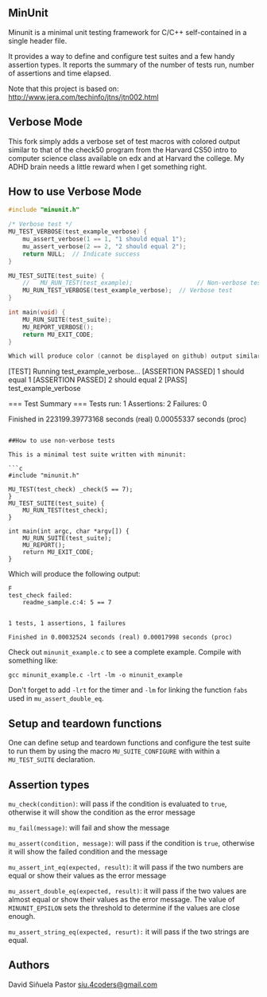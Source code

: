## MinUnit

Minunit is a minimal unit testing framework for C/C++ self-contained in a
single header file.

It provides a way to define and configure test suites and a few handy assertion
types.  It reports the summary of the number of tests run, number of assertions
and time elapsed.

Note that this project is based on:
http://www.jera.com/techinfo/jtns/jtn002.html

## Verbose Mode

This fork simply adds a verbose set of test macros with colored output similar to that of the check50 program from the Harvard CS50 intro to computer science class available on edx and at Harvard the college. My ADHD brain needs a little reward when I get something right.

## How to use Verbose Mode

```c
#include "minunit.h"

/* Verbose test */
MU_TEST_VERBOSE(test_example_verbose) {
    mu_assert_verbose(1 == 1, "1 should equal 1");
    mu_assert_verbose(2 == 2, "2 should equal 2");
    return NULL;  // Indicate success
}

MU_TEST_SUITE(test_suite) {
    //   MU_RUN_TEST(test_example);                  // Non-verbose test
    MU_RUN_TEST_VERBOSE(test_example_verbose);  // Verbose test
}

int main(void) {
    MU_RUN_SUITE(test_suite);
    MU_REPORT_VERBOSE();
    return MU_EXIT_CODE;
}

Which will produce color (cannot be displayed on github) output similar to:

```
[TEST] Running test_example_verbose...
[ASSERTION PASSED] 1 should equal 1
[ASSERTION PASSED] 2 should equal 2
[PASS] test_example_verbose

=== Test Summary ===
Tests run: 1
Assertions: 2
Failures: 0

Finished in 223199.39773168 seconds (real) 0.00055337 seconds (proc)
```

##How to use non-verbose tests

This is a minimal test suite written with minunit:

```c
#include "minunit.h"

MU_TEST(test_check) _check(5 == 7);
}
MU_TEST_SUITE(test_suite) {
	MU_RUN_TEST(test_check);
}

int main(int argc, char *argv[]) {
	MU_RUN_SUITE(test_suite);
	MU_REPORT();
	return MU_EXIT_CODE;
}
```


Which will produce the following output:

```
F
test_check failed:
	readme_sample.c:4: 5 == 7


1 tests, 1 assertions, 1 failures

Finished in 0.00032524 seconds (real) 0.00017998 seconds (proc)
```

Check out `minunit_example.c` to see a complete example. Compile with something
like:

```
gcc minunit_example.c -lrt -lm -o minunit_example
```

Don't forget to add `-lrt` for the timer and `-lm` for linking the function `fabs`
used in `mu_assert_double_eq`.

## Setup and teardown functions

One can define setup and teardown functions and configure the test suite to run
them by using the macro `MU_SUITE_CONFIGURE` with within a `MU_TEST_SUITE`
declaration.

## Assertion types

`mu_check(condition)`: will pass if the condition is evaluated to `true`, otherwise
it will show the condition as the error message

`mu_fail(message)`: will fail and show the message

`mu_assert(condition, message)`: will pass if the condition is `true`, otherwise it
will show the failed condition and the message

`mu_assert_int_eq(expected, result)`: it will pass if the two numbers are
equal or show their values as the error message

`mu_assert_double_eq(expected, result)`: it will pass if the two values
are almost equal or show their values as the error message. The value of
`MINUNIT_EPSILON` sets the threshold to determine if the values are close enough.

`mu_assert_string_eq(expected, resurt):` it will pass if the two strings are equal.

## Authors

David Siñuela Pastor <siu.4coders@gmail.com>
